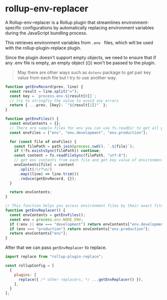 # rollup-env-replacer
A Rollup-env-replacer is a Rollup plugin that streamlines environment-specific configurations by automatically replacing environment variables during the JavaScript bundling process.

This retrieves environment variables from `.env ` files, which will be used with the rollup-plugin-replace plugin.

Since the plugin doesn't support empty objects, we need to ensure that if any .env file is empty, an empty object ({}) won't be passed to the plugin.

> May there are other ways such as `dotenv` package to get pair key value from each file but I try to use another way.

```js
function getEnvRecord(prev, line) {
  const result = line.split("=");
  const key = `process.env.${result[0]}`;
  // try to stringfiy the value to avoid any errors
  return { ...prev, [key]: `"${result[1]}"` };
}

function getEnvFiles() {
  const envContents = {};
  // There are sample files for env you can use fs.readDir to get all possible 'env' files in the root directory
  const envFiles = ["env", "env.development", "env.production"];

  for (const file of envFiles) {
    const filePath = path.join(process.cwd(), `.${file}`);
    if (!fs.existsSync(filePath)) continue;
    const content = fs.readFileSync(filePath, "utf-8");
    // get env contents from each file and get key value of environment variables
    envContents[file] = content
      .split(/\r?\n/)
      .map((line) => line.trim())
      .reduce(getEnvRecord, {});
  }

  return envContents;
}

// This function helps you access environment files by their exact file names, and you can tailor it to fit your project's unique needs.
function getEnvReplacer() {
  const envContents = getEnvFiles();
  const env = process.env.NODE_ENV;
  if (!env || env === "development") return envContents["env.development"];
  if (env === "production") return envContents["env.production"];
  return envContents["env"];
}
```

After that we can pass `getEnvReplacer` to replace.

```js
import replace from "rollup-plugin-replace";

const rollupConfig = [
  {
    plugins: [
      replace({ /* other replacers, */ ...getEnvReplacer() }),
    ],
  }
];
```